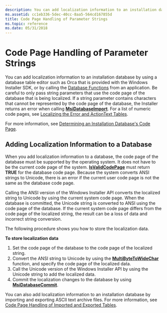 ```yaml
---
description: You can add localization information to an installation database by using a database table editor such as Orca that is provided with the Windows Installer SDK, or by calling the Database Functions from an application.
ms.assetid: cc1eb336-5dec-40cc-8aa5-564cd167855d
title: Code Page Handling of Parameter Strings
ms.topic: reference
ms.date: 05/31/2018
---
```


# Code Page Handling of Parameter Strings

You can add localization information to an installation database by using a database table editor such as Orca that is provided with the Windows Installer SDK, or by calling the [Database Functions](database-functions.md) from an application. Be careful to only pass string parameters that use the code page of the database that is being localized. If a string parameter contains characters that cannot be represented by the code page of the database, the Installer returns an error when calling [**MsiDatabaseImport**](/windows/desktop/api/Msiquery/nf-msiquery-msidatabaseimporta). For a list of numeric code pages, see [Localizing the Error and ActionText Tables](localizing-the-error-and-actiontext-tables.md).

For more information, see [Determining an Installation Database's Code Page](determining-an-installation-database-s-code-page.md).

## Adding Localization Information to a Database

When you add localization information to a database, the code page of the database must be supported by the operating system. It does not have to be the current code page of the system. [**IsValidCodePage**](/windows/desktop/api/winnls/nf-winnls-isvalidcodepage) must return **TRUE** for the database code page. Because the system converts ANSI strings to Unicode, there is an error if the current user code page is not the same as the database code page.

Calling the ANSI version of the Windows Installer API converts the localized string to Unicode by using the current system code page. When the database is committed, the Unicode string is converted to ANSI using the code page of the database. If the current system code page differs from the code page of the localized string, the result can be a loss of data and incorrect string conversion.

The following procedure shows you how to store the localization data.

**To store localization data**

1.  Set the code page of the database to the code page of the localized string.
2.  Convert the ANSI string to Unicode by using the [**MultiByteToWideChar**](/windows/desktop/api/stringapiset/nf-stringapiset-multibytetowidechar) function, and specify the code page of the localized data.
3.  Call the Unicode version of the Windows Installer API by using the Unicode string to add the localized data.
4.  Commit the localization changes to the database by using [**MsiDatabaseCommit**](/windows/desktop/api/Msiquery/nf-msiquery-msidatabasecommit).

You can also add localization information to an installation database by importing and exporting ASCII text archive files. For more information, see [Code Page Handling of Imported and Exported Tables](code-page-handling-of-imported-and-exported-tables.md).

 

 
